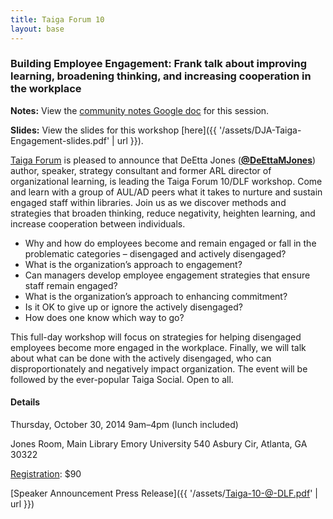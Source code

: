 ```yaml
---
title: Taiga Forum 10
layout: base
---
```


### **Building Employee Engagement:** **Frank talk about improving learning, broadening thinking, and increasing cooperation in the workplace**

**Notes:** View the [community notes Google doc](https://docs.google.com/document/d/1JBFsJjrhrmIBb5LUBbSaVJlxmsHXKh4m_kWW1pfTlSk/ "Taiga Forum 10 - community notes") for this session.

**Slides:** View the slides for this workshop [here]({{ '/assets/DJA-Taiga-Engagement-slides.pdf' | url }}).

[Taiga Forum](http://taiga-forum.org/) is pleased to announce that DeEtta Jones ([**@DeEttaMJones**](https://twitter.com/DeEttaMJones)) author, speaker, strategy consultant and former ARL director of organizational learning, is leading the Taiga Forum 10/DLF workshop. Come and learn with a group of AUL/AD peers what it takes to nurture and sustain engaged staff within libraries. Join us as we discover methods and strategies that broaden thinking, reduce negativity, heighten learning, and increase cooperation between individuals.

* Why and how do employees become and remain engaged or fall in the problematic categories – disengaged and actively disengaged?
* What is the organization’s approach to engagement?
* Can managers develop employee engagement strategies that ensure staff remain engaged?
* What is the organization’s approach to enhancing commitment?
* Is it OK to give up or ignore the actively disengaged?
* How does one know which way to go?

This full-day workshop will focus on strategies for helping disengaged employees become more engaged in the workplace. Finally, we will talk about what can be done with the actively disengaged, who can disproportionately and negatively impact organization. The event will be followed by the ever-popular Taiga Social. Open to all.

#### Details

Thursday, October 30, 2014
9am–4pm (lunch included)

Jones Room, Main Library
Emory University
540 Asbury Cir, Atlanta, GA 30322

[Registration](http://2014dlfforum.eventbrite.com/?aff=dlftaiga): $90

[Speaker Announcement Press Release]({{ '/assets/Taiga-10-@-DLF.pdf' | url }})